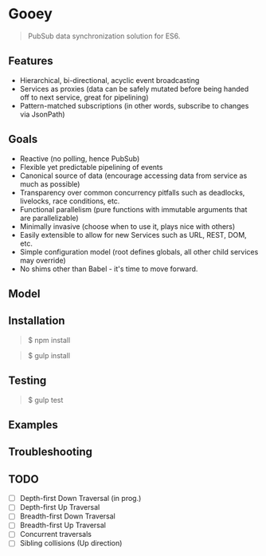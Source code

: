 # Gooey

> PubSub data synchronization solution for ES6.

## Features

* Hierarchical, bi-directional, acyclic event broadcasting
* Services as proxies (data can be safely mutated before being handed off to next service, great for pipelining)
* Pattern-matched subscriptions (in other words, subscribe to changes via JsonPath)

## Goals

* Reactive (no polling, hence PubSub)
* Flexible yet predictable pipelining of events
* Canonical source of data (encourage accessing data from service as much as possible)
* Transparency over common concurrency pitfalls such as deadlocks, livelocks, race conditions, etc.
* Functional parallelism (pure functions with immutable arguments that are parallelizable)
* Minimally invasive (choose when to use it, plays nice with others)
* Easily extensible to allow for new Services such as URL, REST, DOM, etc.
* Simple configuration model (root defines globals, all other child services may override)
* No shims other than Babel - it's time to move forward.

## Model



## Installation

> $ npm install

> $ gulp install

## Testing

> $ gulp test

## Examples

## Troubleshooting

## TODO

- [ ] Depth-first Down Traversal (in prog.)
- [ ] Depth-first Up Traversal
- [ ] Breadth-first Down Traversal
- [ ] Breadth-first Up Traversal
- [ ] Concurrent traversals
- [ ] Sibling collisions (Up direction)
